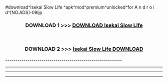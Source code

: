 #download^Isekai Slow Life ^apk^mod^premium^unlocked^for A n d r o i d^[NO.ADS]-09ljp



<div align="center">

<h3>DOWNLOAD 1 >>> <a href="https://runaway1.web.app/?sq=Isekai Slow Life ">DOWNLOAD Isekai Slow Life </a></h3><br>

<h3>DOWNLOAD 2 >>> <a href="https://runaway1.web.app/?sq=Isekai Slow Life ">Isekai Slow Life  DOWNLOAD </a></h3>

</div>
----------------------------------------------------------

----------------------------------------------------------

----------------------------------------------------------

----------------------------------------------------------



